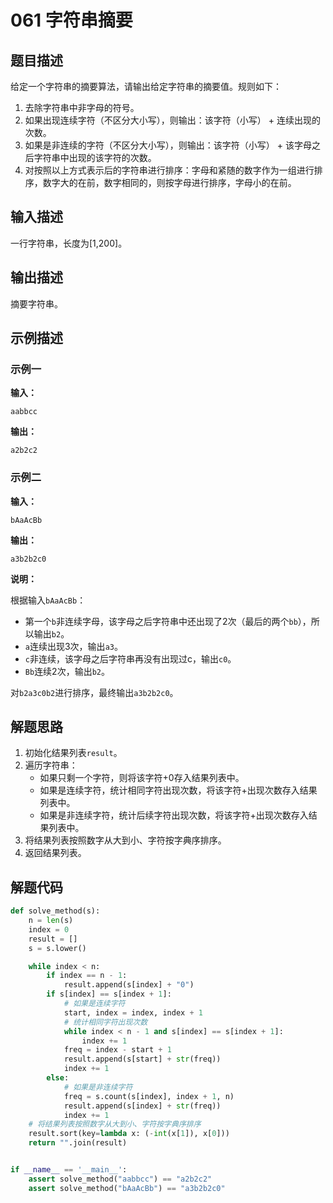 # 061 字符串摘要

## 题目描述

给定一个字符串的摘要算法，请输出给定字符串的摘要值。规则如下：

1. 去除字符串中非字母的符号。
2. 如果出现连续字符（不区分大小写），则输出：该字符（小写） + 连续出现的次数。
3. 如果是非连续的字符（不区分大小写），则输出：该字符（小写） + 该字母之后字符串中出现的该字符的次数。
4. 对按照以上方式表示后的字符串进行排序：字母和紧随的数字作为一组进行排序，数字大的在前，数字相同的，则按字母进行排序，字母小的在前。

## 输入描述

一行字符串，长度为[1,200]。

## 输出描述

摘要字符串。

## 示例描述

### 示例一

**输入：**
```text
aabbcc
```

**输出：**
```text
a2b2c2
```

### 示例二

**输入：**
```text
bAaAcBb
```

**输出：**
```text
a3b2b2c0
```

**说明：**

根据输入`bAaAcBb`：

- 第一个`b`非连续字母，该字母之后字符串中还出现了2次（最后的两个`bb`），所以输出`b2`。
- `a`连续出现3次，输出`a3`。
- `c`非连续，该字母之后字符串再没有出现过c，输出`c0`。
- `Bb`连续2次，输出`b2`。

对`b2a3c0b2`进行排序，最终输出`a3b2b2c0`。

## 解题思路

1. 初始化结果列表`result`。
2. 遍历字符串：
    - 如果只剩一个字符，则将该字符+0存入结果列表中。
    - 如果是连续字符，统计相同字符出现次数，将该字符+出现次数存入结果列表中。
    - 如果是非连续字符，统计后续字符出现次数，将该字符+出现次数存入结果列表中。
3. 将结果列表按照数字从大到小、字符按字典序排序。
4. 返回结果列表。

## 解题代码

```python
def solve_method(s):
    n = len(s)
    index = 0
    result = []
    s = s.lower()

    while index < n:
        if index == n - 1:
            result.append(s[index] + "0")
        if s[index] == s[index + 1]:
            # 如果是连续字符
            start, index = index, index + 1
            # 统计相同字符出现次数
            while index < n - 1 and s[index] == s[index + 1]:
                index += 1
            freq = index - start + 1
            result.append(s[start] + str(freq))
            index += 1
        else:
            # 如果是非连续字符
            freq = s.count(s[index], index + 1, n)
            result.append(s[index] + str(freq))
            index += 1
    # 将结果列表按照数字从大到小、字符按字典序排序
    result.sort(key=lambda x: (-int(x[1]), x[0]))
    return "".join(result)


if __name__ == '__main__':
    assert solve_method("aabbcc") == "a2b2c2"
    assert solve_method("bAaAcBb") == "a3b2b2c0"
```

